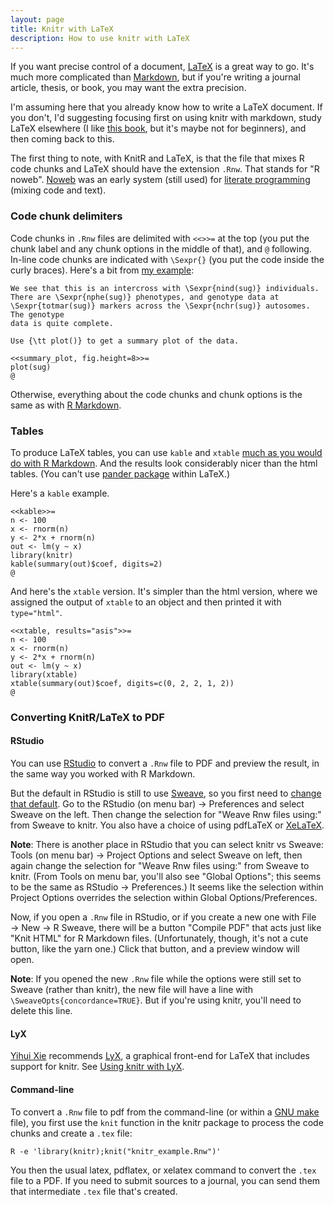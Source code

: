```yaml
---
layout: page
title: Knitr with LaTeX
description: How to use knitr with LaTeX
---
```


If you want precise control of a document,
[LaTeX](http://www.latex-project.org) is a great way to go. It's much
more complicated than
[Markdown](http://daringfireball.net/projects/markdown/), but if you're
writing a journal article, thesis, or book, you may want the extra
precision.

I'm assuming here that you already know how to write a LaTeX
document. If you don't, I'd suggesting focusing first on using knitr
with markdown, study LaTeX elsewhere (I like
[this book](https://www.amazon.com/gp/product/0321173856?ie=UTF8&tag=7210-20),
but it's maybe not for beginners),
and then coming back to this.

The first thing to note, with KnitR and LaTeX, is that the file that
mixes R code chunks and LaTeX should have the extension `.Rnw`. That
stands for "R noweb". [Noweb](http://www.cs.tufts.edu/~nr/noweb/) was
an early system (still used) for
[literate programming](http://en.wikipedia.org/wiki/Literate_programming)
(mixing code and text).

### Code chunk delimiters

Code chunks in `.Rnw` files are delimited with `<<>>=` at the top (you
put the chunk label and any chunk options in the middle of that), and
`@` following. In-line code chunks are indicated with `\Sexpr{}` (you
put the code inside the curly braces).  Here's a bit from
[my example](../assets/knitr_example.Rnw):

    We see that this is an intercross with \Sexpr{nind(sug)} individuals.
    There are \Sexpr{nphe(sug)} phenotypes, and genotype data at
    \Sexpr{totmar(sug)} markers across the \Sexpr{nchr(sug)} autosomes.  The genotype
    data is quite complete.

    Use {\tt plot()} to get a summary plot of the data.

    <<summary_plot, fig.height=8>>=
    plot(sug)
    @

Otherwise, everything about the code chunks and chunk options is the
same as with [R Markdown](Rmarkdown.html).

### Tables

To produce LaTeX tables, you can use `kable` and `xtable`
[much as you would do with R Markdown](figs_tables.html).  And the
results look considerably nicer than the html tables.  (You can't use
[pander package](http://rapporter.github.io/pander/) within LaTeX.)

Here's a `kable` example.

    <<kable>>=
    n <- 100
    x <- rnorm(n)
    y <- 2*x + rnorm(n)
    out <- lm(y ~ x)
    library(knitr)
    kable(summary(out)$coef, digits=2)
    @


And here's the `xtable` version. It's simpler than the html version,
where we assigned the output of `xtable` to an object and then printed
it with `type="html"`.

    <<xtable, results="asis">>=
    n <- 100
    x <- rnorm(n)
    y <- 2*x + rnorm(n)
    out <- lm(y ~ x)
    library(xtable)
    xtable(summary(out)$coef, digits=c(0, 2, 2, 1, 2))
    @

### Converting KnitR/LaTeX to PDF

#### RStudio

You can use [RStudio](http://www.rstudio.com) to convert a `.Rnw` file
to PDF and preview the result, in the same way you worked with R
Markdown.

But the default in RStudio is still to use
[Sweave](http://leisch.userweb.mwn.de/Sweave/), so you first need to
[change that default](https://www.rstudio.com/ide/docs/authoring/rnw_weave).
Go to the RStudio (on menu bar) &rarr; Preferences and select Sweave on the left. Then
change the selection for "Weave Rnw files using:" from Sweave to
knitr. You also have a choice of using pdfLaTeX or
[XeLaTeX](http://wiki.xelatex.org/doku.php).

**Note**: There is another place in RStudio that you can select knitr
vs Sweave: Tools (on menu bar) &rarr; Project Options and select
Sweave on left, then again change the selection for "Weave Rnw files
using:" from Sweave to knitr. (From Tools on menu bar, you'll also see
"Global Options"; this seems to be the same as RStudio &rarr;
Preferences.) It seems like the selection within Project Options
overrides the selection within Global Options/Preferences.

Now, if you open a `.Rnw` file in RStudio, or if you create a new one
with File &rarr; New &rarr; R Sweave, there will be a button "Compile
PDF" that acts just like "Knit HTML" for R Markdown
files. (Unfortunately, though, it's not a cute button, like the yarn
one.) Click that button, and a preview window will open.

**Note**: If you opened the new `.Rnw` file while the options were still set to
Sweave (rather than knitr), the new file will have a line with
`\SweaveOpts{concordance=TRUE}`.
But if you're using knitr, you'll need to delete this line.

#### LyX

[Yihui Xie](http://yihui.name/) recommends [LyX](http://www.lyx.org/),
a graphical front-end for LaTeX that includes support for knitr. See
[Using knitr with LyX](http://yihui.name/knitr/demo/lyx/).


#### Command-line

To convert a `.Rnw` file to pdf from the command-line (or within a
[GNU make](http://www.gnu.org/software/make) file), you first use the
`knit` function in the knitr package to process the code chunks and
create a `.tex` file:

    R -e 'library(knitr);knit("knitr_example.Rnw")'

You then the usual latex, pdflatex, or xelatex command to convert the
`.tex` file to a PDF. If you need to submit sources to a journal, you
can send them that intermediate `.tex` file that's created.
